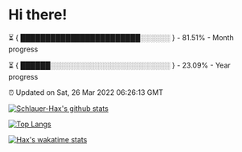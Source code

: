 # Hi there!

⏳ { ████████████████████████░░░░░░ } - 81.51% - Month progress

⏳ { ██████░░░░░░░░░░░░░░░░░░░░░░░░ } - 23.09% - Year progress

⏰ Updated on Sat, 26 Mar 2022 06:26:13 GMT


[![Schlauer-Hax's github stats](https://github-readme-stats.vercel.app/api?username=Schlauer-Hax&show_icons=true&theme=dark&count_private=true)](https://github.com/Schlauer-Hax)


[![Top Langs](https://github-readme-stats.vercel.app/api/top-langs/?username=Schlauer-Hax&layout=compact&theme=dark)](https://github.com/Schlauer-Hax?tab=repositories)


[![Hax's wakatime stats](https://github-readme-stats.vercel.app/api/wakatime?username=Hax&theme=dark)](https://wakatime.com/@Hax)

